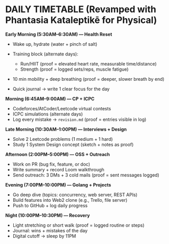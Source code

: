 # DAILY TIMETABLE (Revamped with Phantasia Kataleptikē for Physical)

**Early Morning (5:30AM–6:30AM) — Health Reset**

* Wake up, hydrate (water + pinch of salt)
* Training block (alternate days):

  * Run/HIIT (proof = elevated heart rate, measurable time/distance)
  * Strength (proof = logged sets/reps, muscle fatigue)
* 10 min mobility + deep breathing (proof = deeper, slower breath by end)
* Quick journal → write 1 clear focus for the day

**Morning (6:45AM–9:00AM) — CP + ICPC**

* Codeforces/AtCoder/Leetcode virtual contests
* ICPC simulations (alternate days)
* Log every mistake → `revision.md` (proof = entries visible in log)

**Late Morning (10:30AM–1:00PM) — Interviews + Design**

* Solve 2 Leetcode problems (1 medium + 1 hard)
* Study 1 System Design concept (sketch + notes as proof)

**Afternoon (2:00PM–5:00PM) — OSS + Outreach**

* Work on PR (bug fix, feature, or doc)
* Write summary + record Loom walkthrough
* Send outreach: 3 DMs + 3 cold mails (proof = sent messages logged)

**Evening (7:00PM–10:00PM) — Golang + Projects**

* Go deep dive (topics: concurrency, web server, REST APIs)
* Build features into Web2 clone (e.g., Trello, file server)
* Push to GitHub + log daily progress

**Night (10:00PM–10:30PM) — Recovery**

* Light stretching or short walk (proof = logged routine or steps)
* Journal: wins + mistakes of the day
* Digital cutoff → sleep by 11PM

